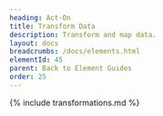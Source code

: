 ```yaml
---
heading: Act-On
title: Transform Data
description: Transform and map data.
layout: docs
breadcrumbs: /docs/elements.html
elementId: 45
parent: Back to Element Guides
order: 25
---
```


{% include transformations.md %}

